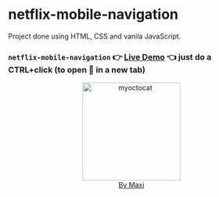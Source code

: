 # netflix-mobile-navigation

Project done using HTML, CSS and vanila JavaScript.

### `netflix-mobile-navigation` :point_right: [Live Demo](https://maxi69k.github.io/netflix-mobile-navigation) :point_left: just do a CTRL+click (to open :link: in a new tab)

<div align="center">
<img src="https://myoctocat.com/assets/images/base-octocat.svg" alt="myoctocat" width="200">
</div>

<div align="center">
<a href="https://webdizajnmaxi.eu.org">By Maxi</a>
</div>
